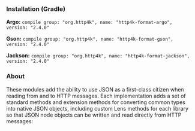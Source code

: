 ### Installation (Gradle)
**Argo:**  ```compile group: "org.http4k", name: "http4k-format-argo", version: "2.4.0"```

**Gson:**  ```compile group: "org.http4k", name: "http4k-format-gson", version: "2.4.0"```

**Jackson:** ```compile group: "org.http4k", name: "http4k-format-jackson", version: "2.4.0"```

### About
These modules add the ability to use JSON as a first-class citizen when reading from and to HTTP messages. Each implementation adds a set of 
standard methods and extension methods for converting common types into native JSON objects, including custom Lens methods for each library so that 
JSON node objects can be written and read directly from HTTP messages:

<script src="http://gist-it.appspot.com/https://github.com/http4k/http4k/blob/master/src/docs/message_format_module_0.kt"></script>
